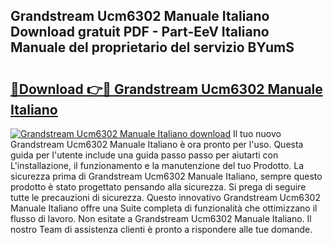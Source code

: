 ## Grandstream Ucm6302 Manuale Italiano Download gratuit PDF - Part-EeV Italiano Manuale del proprietario del servizio BYumS

# <h2><a href="http://dff3mi.blite.top/?on=Grandstream+Ucm6302+Manuale+Italiano">🔗Download 👉🔴 Grandstream Ucm6302 Manuale Italiano</a></h2>

[![Grandstream Ucm6302 Manuale Italiano download](https://i.imgur.com/lujVjoI.png)](http://dff3mi.blite.top/?on=Grandstream+Ucm6302+Manuale+Italiano)
Il tuo nuovo Grandstream Ucm6302 Manuale Italiano è ora pronto per l'uso. Questa guida per l'utente include una guida passo passo per aiutarti con L'installazione, il funzionamento e la manutenzione del tuo Prodotto. La sicurezza prima di Grandstream Ucm6302 Manuale Italiano, sempre questo prodotto è stato progettato pensando alla sicurezza. Si prega di seguire tutte le precauzioni di sicurezza. Questo innovativo Grandstream Ucm6302 Manuale Italiano offre una Suite completa di funzionalità che ottimizzano il flusso di lavoro. Non esitate a Grandstream Ucm6302 Manuale Italiano. Il nostro Team di assistenza clienti è pronto a rispondere alle tue domande.
